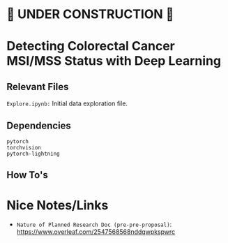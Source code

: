 # 🚧 UNDER CONSTRUCTION 🚧


# Detecting Colorectal Cancer MSI/MSS Status with Deep Learning


## Relevant Files
`Explore.ipynb:` Initial data exploration file.

## Dependencies
```
pytorch
torchvision
pytorch-lightning
```

## How To's

# Nice Notes/Links
- `Nature of Planned Research Doc (pre-pre-proposal)`: https://www.overleaf.com/2547568568nddqwpkspwrc

